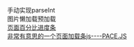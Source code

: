 手动实现parseInt  
图片懒加载预加载   
[页面百分比进度条](https://ucren.com/blog/archives/17)  
[非常有意思的一个页面加载条js----PACE.JS](https://blog.csdn.net/blue1011372655/article/details/46547193)



